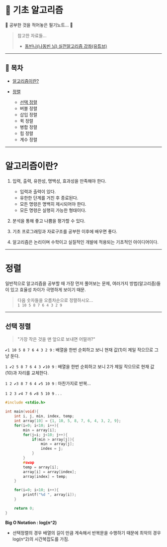 # 📃 기초 알고리즘

📃 공부한 것을 적어놓은 필기노트... 📃

> 참고한 자료들...
>
> - [동빈나(나동빈 님) 실전알고리즘 강좌(유튜브)](https://www.youtube.com/watch?v=qQ5iLNjpxSk&list=PLRx0vPvlEmdDHxCvAQS1_6XV4deOwfVrz&index=1)

---

## 📖 목차

- <a href="#intro">알고리즘이란?</a>

- <a href="#sort">정렬</a>
  - <a href="#sort-selection">선택 정렬</a>
  - 버블 정렬
  - 삽입 정렬
  - 퀵 정렬
  - 병합 정렬
  - 힙 정렬
  - 계수 정렬

---

<h1 id="intro">알고리즘이란?</h1>

1. 입력, 출력, 유한성, 명백성, 효과성을 만족해야 한다.

   - 입력과 출력이 있다.
   - 유한한 단계를 거친 후 종료된다.
   - 모든 명령은 명백히 제시되어야 한다.
   - 모든 명령은 실행히 가능한 형태이다.

2. 분석을 통해 좋고 나쁨을 평가할 수 있다.

3. 기초 프로그래밍과 자료구조를 공부한 이후에 배우면 좋다.

4. 알고리즘은 논리이며 수학이고 실질적인 개발에 적용되는 기초적인 아이디어이다.

---

<h1 id="sort">정렬</h1>

일반적으로 알고리즘을 공부할 때 가장 먼저 풀어보는 문제, 여러가지 방법(알고리즘)들이 있고 효율성 차이가 극명하게 보이기 때문.

> 다음 숫자들을 오름차순으로 정렬하시오... </br>`1 10 5 8 7 6 4 3 2 9`

---

<h2 id="sort-selection">선택 정렬</h2>

> "가장 작은 것을 맨 앞으로 보내면 어떨까?"

`✔1 10 5 8 7 6 4 3 2 9` : 배열을 한번 순회하고 보니 현재 값(1)이 제일 작으므로 그냥 둔다.

`1 ✔2 5 8 7 6 4 3 ✔10 9` : 배열을 한번 순회하고 보니 2가 제일 작으므로 현재 값(10)과 자리를 교체한다.

`1 2 ✔3 8 7 6 4 ✔5 10 9` : 마찬가지로 반복...

`1 2 3 ✔4 7 6 ✔8 5 10 9` . . .

```c++
#include <stdio.h>

int main(void){
	int i, j, min, index, temp;
	int array[10] = {1, 10, 5, 8, 7, 6, 4, 3, 2, 9};
	for(i=0; i<10; i++){
		min = array[i];
		for(j=i; j<10; j++){
			if(min > array[j]){
				min = array[j];
				index = j;
			}
		}
        #swap
		temp = array[i];
		array[i] = array[index];
		array[index] = temp;
	}

	for(i=0; i<10; i++){
		printf("%d ", array[i]);
	}

	return 0;
}
```

<strong>Big O Notation : log(n^2)</strong>

- 선택정렬의 경우 배열의 길이 만큼 계속해서 반복문을 수행하기 때문에 최악의 경우 log(n^2)의 시간복잡도를 가짐.
